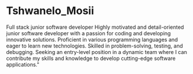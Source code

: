 # Tshwanelo_Mosii
Full stack  junior software developer
Highly motivated and detail-oriented junior software developer with a passion for coding and developing innovative solutions. Proficient in various programming languages and eager to learn new technologies. Skilled in problem-solving, testing, and debugging. Seeking an entry-level position in a dynamic team where I can contribute my skills and knowledge to develop cutting-edge software applications."
